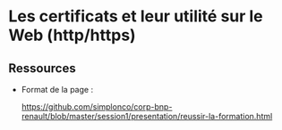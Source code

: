 # Les certificats et leur utilité sur le Web (http/https)

## Ressources

- Format de la page :

    <https://github.com/simplonco/corp-bnp-renault/blob/master/session1/presentation/reussir-la-formation.html>
